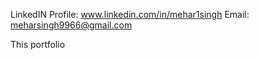 LinkedIN Profile: www.linkedin.com/in/mehar1singh
Email: meharsingh9966@gmail.com

This portfolio 

